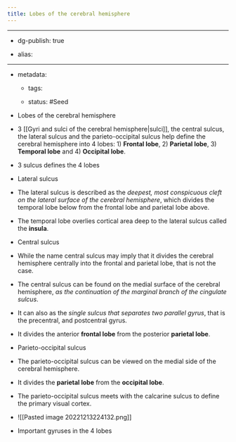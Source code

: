 ```yaml
---
title: Lobes of the cerebral hemisphere
---
```


- --

- dg-publish: true

- alias:

- --

- metadata:
	 - tags: 

	 - status: #Seed 

- Lobes of the cerebral hemisphere

- 3 [[Gyri and sulci of the cerebral hemisphere|sulci]], the central sulcus, the lateral sulcus and the parieto-occipital sulcus help define the cerebral hemisphere into 4 lobes: 1) **Frontal lobe**, 2) **Parietal lobe**, 3) **Temporal lobe** and 4) **Occipital lobe**.

- 3 sulcus defines the 4 lobes

- Lateral sulcus

- The lateral sulcus is described as the *deepest, most conspicuous cleft on the lateral surface of the cerebral hemisphere*, which divides the temporal lobe below from the frontal lobe and parietal lobe above.

- The temporal lobe overlies cortical area deep to the lateral sulcus called the **insula**.

- Central sulcus

- While the name central sulcus may imply that it divides the cerebral hemisphere centrally into the frontal and parietal lobe, that is not the case.

- The central sulcus can be found on the medial surface of the cerebral hemisphere, *as the continuation of the marginal branch of the cingulate sulcus*.

- It can also as the *single sulcus that separates two parallel gyrus*, that is the precentral, and postcentral gyrus.

- It divides the anterior **frontal lobe** from the posterior **parietal lobe**.

- Parieto-occipital sulcus

- The parieto-occipital sulcus can be viewed on the medial side of the cerebral hemisphere.

- It divides the **parietal lobe** from the **occipital lobe**.

- The parieto-occipital sulcus meets with the calcarine sulcus to define the primary visual cortex.

- ![[Pasted image 20221213224132.png]]

- Important gyruses in the 4 lobes
